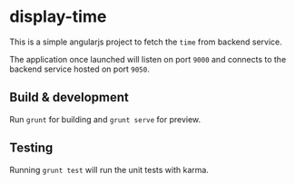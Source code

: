 # display-time

This is a simple angularjs project to fetch the `time` from backend service.

The application once launched will listen on port `9000` and connects to the backend service hosted on port `9050`.

## Build & development

Run `grunt` for building and `grunt serve` for preview.

## Testing

Running `grunt test` will run the unit tests with karma.


